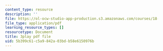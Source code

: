 ```yaml
---
content_type: resource
description: ''
file: https://ol-ocw-studio-app-production.s3.amazonaws.com/courses/18-03sc-differential-equations-fall-2011/5b399c61c5a9842a03bdb58e6150976b_zreI4HllD80.pdf
file_type: application/pdf
learning_resource_types: []
resourcetype: Document
title: 3play pdf file
uid: 5b399c61-c5a9-842a-03bd-b58e6150976b
---
```

